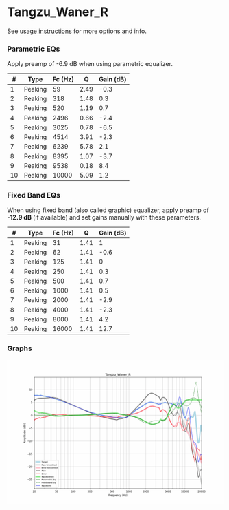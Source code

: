 # Tangzu_Waner_R
See [usage instructions](https://github.com/jaakkopasanen/AutoEq#usage) for more options and info.

### Parametric EQs
Apply preamp of -6.9 dB when using parametric equalizer.

|   # | Type    |   Fc (Hz) |    Q |   Gain (dB) |
|-----|---------|-----------|------|-------------|
|   1 | Peaking |        59 | 2.49 |        -0.3 |
|   2 | Peaking |       318 | 1.48 |         0.3 |
|   3 | Peaking |       520 | 1.19 |         0.7 |
|   4 | Peaking |      2496 | 0.66 |        -2.4 |
|   5 | Peaking |      3025 | 0.78 |        -6.5 |
|   6 | Peaking |      4514 | 3.91 |        -2.3 |
|   7 | Peaking |      6239 | 5.78 |         2.1 |
|   8 | Peaking |      8395 | 1.07 |        -3.7 |
|   9 | Peaking |      9538 | 0.18 |         8.4 |
|  10 | Peaking |     10000 | 5.09 |         1.2 |

### Fixed Band EQs
When using fixed band (also called graphic) equalizer, apply preamp of **-12.9 dB** (if available) and set gains manually with these parameters.

|   # | Type    |   Fc (Hz) |    Q |   Gain (dB) |
|-----|---------|-----------|------|-------------|
|   1 | Peaking |        31 | 1.41 |         1   |
|   2 | Peaking |        62 | 1.41 |        -0.6 |
|   3 | Peaking |       125 | 1.41 |         0   |
|   4 | Peaking |       250 | 1.41 |         0.3 |
|   5 | Peaking |       500 | 1.41 |         0.7 |
|   6 | Peaking |      1000 | 1.41 |         0.5 |
|   7 | Peaking |      2000 | 1.41 |        -2.9 |
|   8 | Peaking |      4000 | 1.41 |        -2.3 |
|   9 | Peaking |      8000 | 1.41 |         4.2 |
|  10 | Peaking |     16000 | 1.41 |        12.7 |

### Graphs
![](./Tangzu_Waner_R.png)
